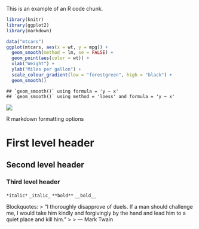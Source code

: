 This is an example of an R code chunk.

``` r
library(knitr)
library(ggplot2)
library(markdown)

data("mtcars")
ggplot(mtcars, aes(x = wt, y = mpg)) +
  geom_smooth(method = lm, se = FALSE) +
  geom_point(aes(color = wt)) +
  xlab("Weight") + 
  ylab("Miles per gallon") +
  scale_colour_gradient(low = "forestgreen", high = "black") + 
  geom_smooth()
```

    ## `geom_smooth()` using formula = 'y ~ x'
    ## `geom_smooth()` using method = 'loess' and formula = 'y ~ x'

![](Coding-notes-markdown_files/figure-gfm/unnamed-chunk-1-1.png)<!-- -->

R markdown formatting options

# First level header

## Second level header

### Third level header

`*italic*` `_italic_` `**bold**` `__bold__`

Blockquotes: \> “I thoroughly disapprove of duels. If a man should
challenge me, I would take him kindly and forgivingly by the hand and
lead him to a quiet place and kill him.” \> \> — Mark Twain

